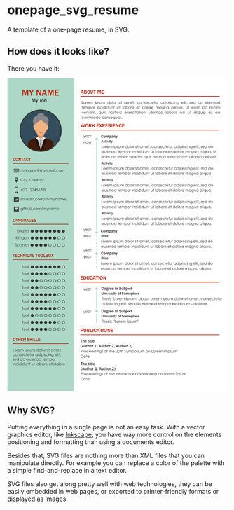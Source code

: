 # onepage_svg_resume
A template of a one-page resume, in SVG.

## How does it looks like?
There you have it: 

![preview](./preview.png)


## Why SVG?
Putting everything in a single page is not an easy task. With a vector graphics editor, like [Inkscape](https://inkscape.org/), you have way more control on the elements positioning and formatting than using a documents editor.

Besides that, SVG files are nothing more than XML files that you can manipulate directly. For example you can replace a color of the palette with a simple find-and-replace in a text editor.

SVG files also get along pretty well with web technologies, they can be easily embedded in web pages, or exported to printer-friendly formats or displayed as images.

